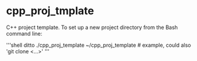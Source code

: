 # cpp_proj_tmplate

C++ project template. To set up a new project directory from the Bash command line:

'''shell
ditto ./cpp_proj_template ~/cpp_proj_template  # example, could also 'git clone <...>'
'''
